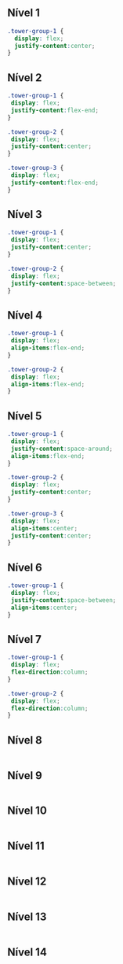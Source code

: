 ## Nível 1
```css
.tower-group-1 {
  display: flex;
  justify-content:center;
}
```

## Nível 2
```css
.tower-group-1 {
 display: flex;
 justify-content:flex-end; 
}

.tower-group-2 {
 display: flex;
 justify-content:center; 
}

.tower-group-3 {
 display: flex;
 justify-content:flex-end; 
}
```

## Nível 3
```css
.tower-group-1 {
 display: flex;
 justify-content:center;
}

.tower-group-2 {
 display: flex;
 justify-content:space-between;
}
```

## Nível 4
```css
.tower-group-1 {
 display: flex;
 align-items:flex-end;
}

.tower-group-2 {
 display: flex;
 align-items:flex-end;
}
```

## Nível 5
```css
.tower-group-1 {
 display: flex;
 justify-content:space-around;
 align-items:flex-end;
}

.tower-group-2 {
 display: flex;
 justify-content:center;
}

.tower-group-3 {
 display: flex;
 align-items:center;
 justify-content:center; 
}
```

## Nível 6
```css
.tower-group-1 {
 display: flex;
 justify-content:space-between;
 align-items:center;
}
```

## Nível 7
```css
.tower-group-1 {
 display: flex;
 flex-direction:column;
}

.tower-group-2 {
 display: flex;
 flex-direction:column;
}
```

## Nível 8
```css

```

## Nível 9
```css

```

## Nível 10
```css

```

## Nível 11
```css

```

## Nível 12
```css

```

## Nível 13
```css

```

## Nível 14
```css

```

